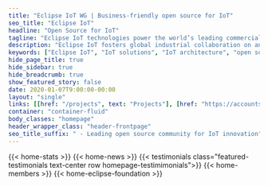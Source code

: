 ```yaml
---
title: "Eclipse IoT WG | Business-friendly open source for IoT"
seo_title: "Eclipse IoT"
headline: "Open Source for IoT"
tagline: "Eclipse IoT technologies power the world’s leading commercial IoT solutions."
description: "Eclipse IoT fosters global industrial collaboration on an end-to-end secure and flexible IoT architecture fully focused on open source software"
keywords: ["Eclipse IoT", "IoT solutions", "IoT architecture", "open source software"]
hide_page_title: true
hide_sidebar: true
hide_breadcrumb: true
show_featured_story: false
date: 2020-01-07T9:00:00-00:00
layout: "single"
links: [[href: "/projects", text: "Projects"], [href: "https://accounts.eclipse.org/contact/membership/iot", text: "Join Us"]]
container: "container-fluid"
body_classes: "homepage"
header_wrapper_class: "header-frontpage"
seo_title_suffix: " - Leading open source community for IoT innovation"
---
```


{{< home-stats >}}
{{< home-news >}}
{{< testimonials class="featured-testimonials text-center row homepage-testimimonials">}}
{{< home-members >}}
{{< home-eclipse-foundation >}}